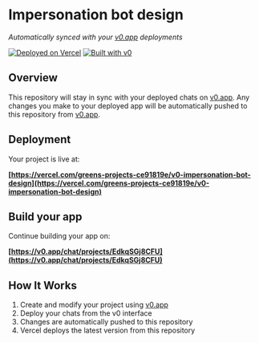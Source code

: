 # Impersonation bot design

*Automatically synced with your [v0.app](https://v0.app) deployments*

[![Deployed on Vercel](https://img.shields.io/badge/Deployed%20on-Vercel-black?style=for-the-badge&logo=vercel)](https://vercel.com/greens-projects-ce91819e/v0-impersonation-bot-design)
[![Built with v0](https://img.shields.io/badge/Built%20with-v0.app-black?style=for-the-badge)](https://v0.app/chat/projects/EdkqSGj8CFU)

## Overview

This repository will stay in sync with your deployed chats on [v0.app](https://v0.app).
Any changes you make to your deployed app will be automatically pushed to this repository from [v0.app](https://v0.app).

## Deployment

Your project is live at:

**[https://vercel.com/greens-projects-ce91819e/v0-impersonation-bot-design](https://vercel.com/greens-projects-ce91819e/v0-impersonation-bot-design)**

## Build your app

Continue building your app on:

**[https://v0.app/chat/projects/EdkqSGj8CFU](https://v0.app/chat/projects/EdkqSGj8CFU)**

## How It Works

1. Create and modify your project using [v0.app](https://v0.app)
2. Deploy your chats from the v0 interface
3. Changes are automatically pushed to this repository
4. Vercel deploys the latest version from this repository
